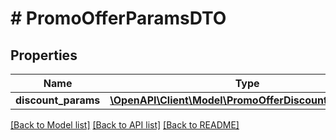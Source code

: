 # # PromoOfferParamsDTO

## Properties

Name | Type | Description | Notes
------------ | ------------- | ------------- | -------------
**discount_params** | [**\OpenAPI\Client\Model\PromoOfferDiscountParamsDTO**](PromoOfferDiscountParamsDTO.md) |  | [optional]

[[Back to Model list]](../../README.md#models) [[Back to API list]](../../README.md#endpoints) [[Back to README]](../../README.md)
